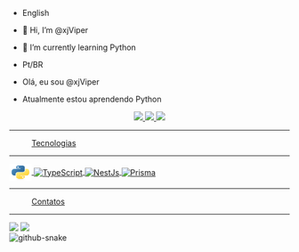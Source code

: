 - English
- 👋 Hi, I’m @xjViper
- 🌱 I’m currently learning Python

- Pt/BR
- Olá, eu sou @xjViper
- Atualmente estou aprendendo Python

<div align="center">
  <a href="https://github.com/xjViper">
  <img height="170" src="https://github-readme-stats.vercel.app/api?username=xjViper&theme=tokyonight&show_icons=true&hide_border=false&count_private=true"/>
  <img height="170" src="https://github-readme-streak-stats.herokuapp.com/?user=xjViper&theme=tokyonight&hide_border=false"/>
  <img height="190" src="https://github-readme-stats.vercel.app/api/top-langs/?username=xjViper&theme=tokyonight&show_icons=true&hide_border=false&layout=compact"/>
</div>
    
---

<dl>
  <dd>Tecnologias</dd>
</dl>

  ---
  
<div>
  <img align="center" alt="Python" height="30" width="40" src="https://raw.githubusercontent.com/devicons/devicon/master/icons/python/python-original.svg">
  <img align="center" alt="TypeScript" height="30" width="40" src="https://skills.thijs.gg/icons?i=ts&theme=dark">
  <img align="center" alt="NestJs" height="30" width="40" src="https://skills.thijs.gg/icons?i=nestjs&theme=dark">
  <img align="center" alt="Prisma" height="30" width="40" src="https://skills.thijs.gg/icons?i=prisma&theme=dark">
</div>

  ---
  
  <dl>
    <dd>Contatos</dd>
  </dl>
  
  ---
  
 <div> 
  <a href = "mailto:jvperfeito@gmail.com"><img src="https://img.shields.io/badge/Gmail-D14836?style=for-the-badge&logo=gmail&logoColor=white" target="_blank"></a>
  <a href="https://www.linkedin.com/in/joão-vitor-perfeito-rocha-65ab02182/" target="_blank"><img src="https://img.shields.io/badge/-LinkedIn-%230077B5?style=for-the-badge&logo=linkedin&logoColor=white" target="_blank"></a> 
        </div>

  <picture>
    <source media="(prefers-color-scheme: dark)" srcset="https://github.com/xjViper/xjViper/blob/output/github-contribution-grid-snake-dark.svg" />
    <source media="(prefers-color-scheme: light)" srcset="https://github.com/xjViper/xjViper/blob/output/github-contribution-grid-snake.svg" />
    <img alt="github-snake" src="github-snake.svg" />
  </picture>
